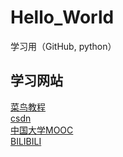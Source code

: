 # Hello_World

学习用（GitHub, python）  

## 学习网站

[菜鸟教程](https://www.runoob.com/ "runoob")  
[csdn](https://www.csdn.net/?spm=1001.2014.3001.4476 "csdn")  
[中国大学MOOC](https://www.icourse163.org/ "mooc")  
[BILIBILI](https://www.bilibili.com/)  
